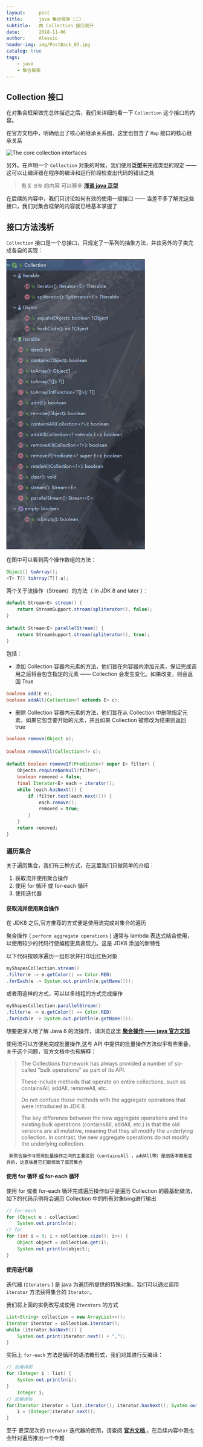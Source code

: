```yaml
---
layout:     post
title:      java 集合框架（二）
subtitle:   由 Collection 接口说开
date:       2018-11-06
author:     Alessio
header-img: img/PostBack_03.jpg
catalog: true
tags:
    - java
    - 集合框架
---
```


## Collection 接口

在对集合框架做完总体描述之后，我们来详细的看一下 `Collection` 这个接口的内容。

在官方文档中，明确给出了核心的继承关系图，这里也包含了 `Map` 接口的核心继承关系

![The core collection interfaces](https://docs.oracle.com/javase/tutorial/figures/collections/colls-coreInterfaces.gif)

另外。在声明一个 `Collection` 对象的时候，我们使用**泛型**来完成类型的规定 —— 这可以让编译器在程序的编译和运行阶段检查出代码的错误之处

> 有关 `泛型` 的内容 可以移步 [**浅谈 java 泛型**](https://zjianru.top/2018/10/31/%E6%B3%9B%E5%9E%8B/)

在后续的内容中，我们只讨论如何有效的使用一般接口 —— 当差不多了解完这些接口，我们对集合框架的内容就已经基本掌握了

## 接口方法浅析

`Collection` 接口是一个总接口，只规定了一系列的抽象方法，并由另外的子类完成各自的实现：

![Collection 接口方法图](https://raw.githubusercontent.com/Zjianru/zjianru.github.io/master/img/Collection%20%E6%8E%A5%E5%8F%A3%E6%96%B9%E6%B3%95%E5%9B%BE.png)

在图中可以看到两个操作数组的方法：

```java
Object[] toArray();
<T> T[] toArray(T[] a);
```

两个关于流操作（Stream）的方法（ In JDK 8 and later ）：

```java
default Stream<E> stream() {
    return StreamSupport.stream(spliterator(), false);
}   

default Stream<E> parallelStream() {
    return StreamSupport.stream(spliterator(), true);
}
```

包括：

- 添加 Collection 容器内元素的方法，他们旨在向容器内添加元素，保证完成调用之后将会包含指定的元素 —— Collection 会发生变化。如果改变，则会返回 True


```java
boolean add(E e);
boolean addAll(Collection<? extends E> c);
```


- 删除 Collection 容器内元素的方法，他们旨在从 Collection 中删除指定元素，如果它包含要开始的元素，并且如果 Collection 被修改为结果则返回 true

```java
boolean remove(Object o);

boolean removeAll(Collection<?> c);

default boolean removeIf(Predicate<? super E> filter) {
    Objects.requireNonNull(filter);
    boolean removed = false;
    final Iterator<E> each = iterator();
    while (each.hasNext()) {
        if (filter.test(each.next())) {
            each.remove();
            removed = true;
        }
    }
    return removed;
}
```
### 遍历集合

关于遍历集合，我们有三种方式，在这里我们只做简单的介绍：

1. 获取流并使用聚合操作
2. 使用 for 循环 或 for-each 循环
3. 使用迭代器

#### 获取流并使用聚合操作

在 JDK8 之后,官方推荐的方式便是使用流完成对集合的遍历

聚合操作 ( `perform aggregate operations` ) 通常与 lambda 表达式结合使用，以使用较少的代码行使编程更具表现力。这是 JDK8 添加的新特性

以下代码按顺序遍历一组形状并打印出红色对象

```java
myShapesCollection.stream()
.filter(e -> e.getColor() == Color.RED)
.forEach(e -> System.out.println(e.getName()));
```
或者用这样的方式，可以以多线程的方式完成操作

```java
myShapesCollection.parallelStream()
.filter(e -> e.getColor() == Color.RED)
.forEach(e -> System.out.println(e.getName()));
```
想要更深入地了解 Java 8 的流操作，请浏览这里 [**聚合操作 —— java 官方文档**](https://docs.oracle.com/javase/tutorial/collections/streams/index.html)

使用流可以方便地完成批量操作,这与 API 中提供的批量操作方法似乎有些重叠，关于这个问题，官方文档中也有解释：

> The Collections framework has always provided a number of so-called "bulk operations" as part of its API. 
> 
> These include methods that operate on entire collections, such as containsAll, addAll, removeAll, etc.
>  
> Do not confuse those methods with the aggregate operations that were introduced in JDK 8. 
> 
> The key difference between the new aggregate operations and the existing bulk operations (containsAll, addAll, etc.) is that the old versions are all mutative, meaning that they all modify the underlying collection. In contrast, the new aggregate operations do not modify the underlying collection. 

` 新聚合操作与现有批量操作之间的主要区别（containsAll ，addAll等）是旧版本都是变异的，这意味着它们都修改了底层集合`

#### 使用 for 循环 或 for-each 循环

使用 for 或者 for-each 循环完成遍历操作似乎是遍历 Collection 的最基础做法，如下的代码示例将会遍历 Collection 中的所有对象bing进行输出
```java
// for-each
for (Object o : collection)
    System.out.println(o);
// for
for (int i = 0; i < collection.size(); i++) {
    Object object = collection.get(i);
    System.out.println(object);
}
```
#### 使用迭代器

迭代器 (`Iterators` ) 是 java 为遍历所提供的特殊对象。我们可以通过调用 `iterator` 方法获得集合的 `Iterator`。

我们将上面的实例改写成使用 `Iterators` 的方式

```java
List<String> collection = new ArrayList<>();
Iterator iterator = collection.iterator();
while (iterator.hasNext()) {
    System.out.print(iterator.next() + ",");
}
```

实际上 `for-each` 方法是循环的语法糖形式，我们对其进行反编译：

```java
// 反编译前
for (Integer i : list) {
    System.out.println(i);
}
    Integer i;
// 反编译后
for(Iterator iterator = list.iterator(); iterator.hasNext(); System.out.println(i)){
    i = (Integer)iterator.next();        
}
```
至于 更深层次的 `Iterator` 迭代器的使用，请查阅 [ **官方文档** ](https://docs.oracle.com/javase/8/docs/api/java/util/Iterator.html)，在后续内容中我也会针对遍历推出一个专题